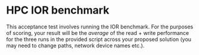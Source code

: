 # HPC IOR benchmark

This acceptance test involves running the IOR benchmark.  For the purposes of scoring, your result will be the *average* of the read + write performance for the three runs in the provided script across your proposed solution (you may need to change paths, network device names etc.).